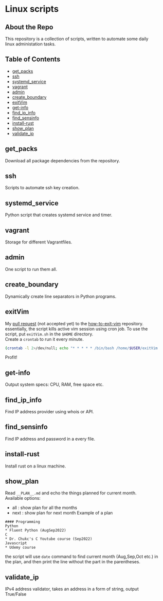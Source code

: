 # Linux scripts
## About the Repo
This repository is a collection of scripts, written to automate some daily linux administation tasks.

## Table of Contents
- [get_packs](#get_packs)
- [ssh](#ssh)
- [systemd_service](#systemd_service)
- [vagrant](#vagrant)
- [admin](#admin)
- [create_boundary](#create_boundary)
- [exitVim](#exitvim)
- [get-info](#get-info)
- [find_ip_info](#find_ip_info)
- [find_sensinfo](#find_sensinfo)
- [install-rust](#install-rust)
- [show_plan](#show_plan)
- [validate_ip](#validate_ip)

## get_packs
Download all package dependencies from the repository.

## ssh
Scripts to automate ssh key creation.

## systemd_service
Python script that creates systemd service and timer.

## vagrant
Storage for different Vagrantfiles.

## admin
One script to run them all.

## create_boundary
Dynamically create line separators in Python programs.

## exitVim
My [pull request](https://github.com/hakluke/how-to-exit-vim/pull/246) (not accepted yet) to the [how-to-exit-vim](https://github.com/hakluke/how-to-exit-vim) repository.  
essentially, the script kills active vim session using cron job.  To use the script, put ```exitVim.sh``` in the ```$HOME``` directory.  
Create a ```crontab``` to run it every minute.
```bash
(crontab -l 2>/dev/null; echo "* * * * * /bin/bash /home/$USER/exitVim.sh") | crontab -
```  
Profit! 

## get-info
Output system specs: CPU, RAM, free space etc.

## find_ip_info
Find IP address provider using whois or API.

## find_sensinfo
Find IP address and password in a every file.

## install-rust
Install rust on a linux machine.

## show_plan
Read ```__PLAN__.md``` and echo the things planned for current month.  
Available options:
* all  : show plan for all the months
* next : show plan for next month
Example of a plan
```
#### Programming
Python
* Fluent Python (AugSep2022)
C
* Dr. Chukc's C Youtube course (Sep2022)
Javascript
* Udemy course
```
the script will use ```date``` command to find current month (Aug,Sep,Oct etc.) in the plan, and then print the line without the part in the parentheses.

## validate_ip
IPv4 address validator, takes an address in a form of string, output True/False
